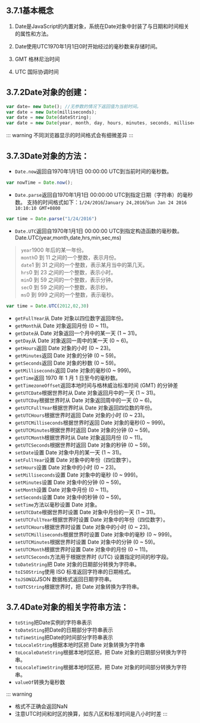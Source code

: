 ## 3.7.1基本概念
1. Date是JavaScript的内置对象，系统在Date对象中封装了与日期和时间相关的属性和方法。

2. Date使用UTC1970年1月1日0时开始经过的毫秒数来存储时间。

3. GMT 格林尼治时间

4. UTC 国际协调时间

## 3.7.2Date对象的创建：
```js
var date= new Date(); //无参数的情况下返回值为当前时间。
var date = new Date(milliseconds);
var date = new Date(dateString);
var date = new Date(year, month, day, hours, minutes, seconds, milliseconds);
```
::: warning
不同浏览器显示的时间格式会有细微差异
:::
## 3.7.3Date对象的方法：
* `Date.now`返回自1970年1月1日 00:00:00 UTC到当前时间的毫秒数。
```js
var nowTime = Date.now();
```
* `Date.parse`返回自1970年1月1日 00:00:00 UTC到指定日期（字符串）的毫秒数。
支持的时间格式如下：`1/24/2016`/`January 24,2016`/`Sun Jan 24 2016 10:10:10 GMT+0800`
```js
var time = Date.parse("1/24/2016")
```
* `Date.UTC`返回自1970年1月1日 00:00:00 UTC到指定构造函数的毫秒数。
Date.UTC(year,month,date,hrs,min,sec,ms)        
> `year`1900 年后的某一年份。     
> `month`0 到 11 之间的一个整数，表示月份。       
> `date`1 到 31 之间的一个整数，表示某月当中的第几天。        
> `hrs`0 到 23 之间的一个整数，表示小时。     
> `min`0 到 59 之间的一个整数，表示分钟。     
> `sec`0 到 59 之间的一个整数，表示秒。       
> `ms`0 到 999 之间的一个整数，表示毫秒。
```js
var time = Date.UTC(2012,02,30)
```
* `getFullYear`从 Date 对象以四位数字返回年份。
* `getMonth`从 Date 对象返回月份 (0 ~ 11)。
* `getDate`从 Date 对象返回一个月中的某一天 (1 ~ 31)。
* `getDay`从 Date 对象返回一周中的某一天 (0 ~ 6)。
* `getHours`返回 Date 对象的小时 (0 ~ 23)。
* `getMinutes`返回 Date 对象的分钟 (0 ~ 59)。
* `getSeconds`返回 Date 对象的秒数 (0 ~ 59)。
* `getMilliseconds`返回 Date 对象的毫秒(0 ~ 999)。
* `getTime`返回 1970 年 1 月 1 日至今的毫秒数。 
* `getTimezoneOffset`返回本地时间与格林威治标准时间 (GMT) 的分钟差
* `getUTCDate`根据世界时从 Date 对象返回月中的一天 (1 ~ 31)。 
* `getUTCDay`根据世界时从 Date 对象返回周中的一天 (0 ~ 6)。
* `getUTCFullYear`根据世界时从 Date 对象返回四位数的年份。
* `getUTCHours`根据世界时返回 Date 对象的小时 (0 ~ 23)。
* `getUTCMilliseconds`根据世界时返回 Date 对象的毫秒(0 ~ 999)。
* `getUTCMinutes`根据世界时返回 Date 对象的分钟 (0 ~ 59)。
* `getUTCMonth`根据世界时从 Date 对象返回月份 (0 ~ 11)。
* `getUTCSeconds`根据世界时返回 Date 对象的秒钟 (0 ~ 59)。
* `setDate`设置 Date 对象中月的某一天 (1 ~ 31)。
* `setFullYear`设置 Date 对象中的年份（四位数字）。
* `setHours`设置 Date 对象中的小时 (0 ~ 23)。
* `setMilliseconds`设置 Date 对象中的毫秒 (0 ~ 999)。
* `setMinutes`设置 Date 对象中的分钟 (0 ~ 59)。
* `setMonth`设置 Date 对象中月份 (0 ~ 11)。
* `setSeconds`设置 Date 对象中的秒钟 (0 ~ 59)。
* `setTime`方法以毫秒设置 Date 对象。
* `setUTCDate`根据世界时设置 Date 对象中月份的一天 (1 ~ 31)。
* `setUTCFullYear`根据世界时设置 Date 对象中的年份（四位数字）。
* `setUTCHours`根据世界时设置 Date 对象中的小时 (0 ~ 23)。
* `setUTCMilliseconds`根据世界时设置 Date 对象中的毫秒 (0 ~ 999)。
* `setUTCMinutes`根据世界时设置 Date 对象中的分钟 (0 ~ 59)。
* `setUTCMonth`根据世界时设置 Date 对象中的月份 (0 ~ 11)。
* `setUTCSeconds`方法用于根据世界时 (UTC) 设置指定时间的秒字段。
* `toDateString`把 Date 对象的日期部分转换为字符串。
* `toISOString`使用 ISO 标准返回字符串的日期格式。
* `toJSON`以JSON 数据格式返回日期字符串。
* `toUTCString`根据世界时，把 Date 对象转换为字符串。

## 3.7.4Date对象的相关字符串方法：
* `toSting`把Date实例的字符串表示
* `toDateSting`把Date的日期部分字符串表示
* `toTimeSting`把Date的时间部分字符串表示
* `toLocaleString`根据本地时区把 Date 对象转换为字符串
* `toLocaleDateString`根据本地时区把，把 Date 对象的日期部分转换为字符串。
* `toLocaleTimeString`根据本地时区把，把 Date 对象的时间部分转换为字符串。
* `valueOf`转换为毫秒数

::: warning
* 格式不正确会返回NaN
* 注意UTC时间和时区的换算，如东八区和标准时间是八小时时差
::: 